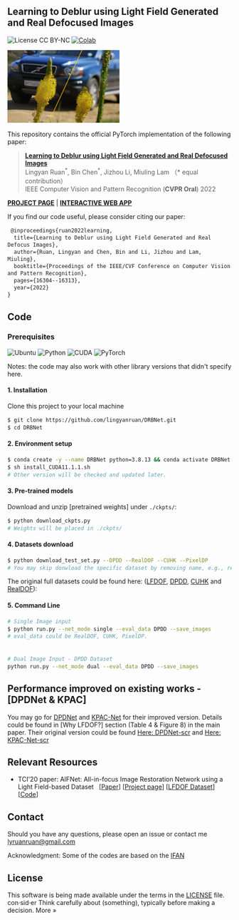 ## Learning to Deblur using Light Field Generated and Real Defocused Images

![License CC BY-NC](https://img.shields.io/badge/License-GNU_AGPv3-yellowgreen.svg?style=flat)
[![Colab](https://colab.research.google.com/assets/colab-badge.svg)](https://colab.research.google.com/drive/1Jvfbn8HnWAmgTKFpU8fW56wXSbe1S2QI?usp=sharing)

<img src="./assets/teaser.png" width="50%" alt="teaser figure">

This repository contains the official PyTorch implementation of the following paper:

> **[Learning to Deblur using Light Field Generated and Real Defocused Images](https://arxiv.org/pdf/2204.00367.pdf)**<br>
> Lingyan Ruan<sup>\*</sup>, Bin Chen<sup>\*</sup>, Jizhou Li, Miuling Lam （\* equal contribution）<br>
> IEEE Computer Vision and Pattern Recognition (**CVPR Oral**) 2022

**[PROJECT PAGE](http://lyruan.com/Projects/DRBNet/index.html)** | **[INTERACTIVE WEB APP](https://xi5tau4hrb3hsakw.anvil.app/FJJ5EACSBF63RE7RQL2K6ZDZ)**

If you find our code useful, please consider citing our paper:

```
 @inproceedings{ruan2022learning,
  title={Learning to Deblur using Light Field Generated and Real Defocus Images},
  author={Ruan, Lingyan and Chen, Bin and Li, Jizhou and Lam, Miuling},
  booktitle={Proceedings of the IEEE/CVF Conference on Computer Vision and Pattern Recognition},
  pages={16304--16313},
  year={2022}
}

```

## Code 

### Prerequisites

![Ubuntu](https://img.shields.io/badge/Ubuntu-16.0.4%20&%2018.0.4-blue.svg?style=plastic)
![Python](https://img.shields.io/badge/Python-3.8.13-yellowgreen.svg?style=plastic)
![CUDA](https://img.shields.io/badge/CUDA-11.1.1%20-yellowgreen.svg?style=plastic)
![PyTorch](https://img.shields.io/badge/PyTorch-1.8.0-yellowgreen.svg?style=plastic)

Notes: the code may also work with other library versions that didn't specify here.

#### 1. Installation

Clone this project to your local machine

```bash
$ git clone https://github.com/lingyanruan/DRBNet.git
$ cd DRBNet
```
#### 2. Environment setup

```bash
$ conda create -y --name DRBNet python=3.8.13 && conda activate DRBNet
$ sh install_CUDA11.1.1.sh
# Other version will be checked and updated later.
```


#### 3. Pre-trained models

Download and unzip [pretrained weights] under `./ckpts/`:
```bash
$ python download_ckpts.py 
# Weights will be placed in ./ckpts/
```


#### 4. Datasets download

```bash
$ python download_test_set.py --DPDD --RealDOF --CUHK --PixelDP 
# You may skip donwload the specific dataset by removing name, e.g., remove --PixelDP with command python download_test_set.py --DPDD --RealDOF --CUHK 
```

The original full datasets could be found here: ([LFDOF](https://sweb.cityu.edu.hk/miullam/AIFNET/), [DPDD](https://github.com/Abdullah-Abuolaim/defocus-deblurring-dual-pixel), [CUHK](http://www.cse.cuhk.edu.hk/~leojia/projects/dblurdetect/dataset.html) and [RealDOF](https://www.dropbox.com/s/arox1aixvg67fw5/RealDOF.zip?dl=1)):

#### 5. Command Line

```bash
# Single Image input
$ python run.py --net_mode single --eval_data DPDD --save_images
# eval_data could be RealDOF, CUHK, PixelDP. 


# Dual Image Input - DPDD Dataset
python run.py --net_mode dual --eval_data DPDD --save_images

```

## Performance improved on existing works - [DPDNet & KPAC]

You may go for [DPDNet](https://github.com/lingyanruan/DPDNet) and [KPAC-Net](https://github.com/lingyanruan/KPAC-Net) for their improved version. Details could be found in [Why LFDOF?] section (Table 4 & Figure 8) in the main paper. Their original version could be found [Here: DPDNet-scr](https://github.com/Abdullah-Abuolaim/defocus-deblurring-dual-pixel) and [Here: KPAC-Net-scr](https://github.com/lingyanruan/KPAC-Net)

## Relevant Resources

- TCI'20 paper: AIFNet: All-in-focus Image Restoration Network using a Light Field-based Dataset &nbsp; [[Paper](https://ieeexplore.ieee.org/document/9466450)] [[Project page](https://sweb.cityu.edu.hk/miullam/AIFNET/)] [[LFDOF Dataset](https://sweb.cityu.edu.hk/miullam/AIFNET/)] [[Code](https://github.com/HyeongseokSon1/KPAC)]

## Contact

Should you have any questions, please open an issue or contact me [lyruanruan@gmail.com](mailto:lyruanruan@gmail.com)

Acknowledgment: Some of the codes are based on the [IFAN](https://github.com/codeslake/IFAN)

## License

This software is being made available under the terms in the [LICENSE](LICENSE) file.
con·sid·er
Think carefully about (something), typically before making a decision.
More »
